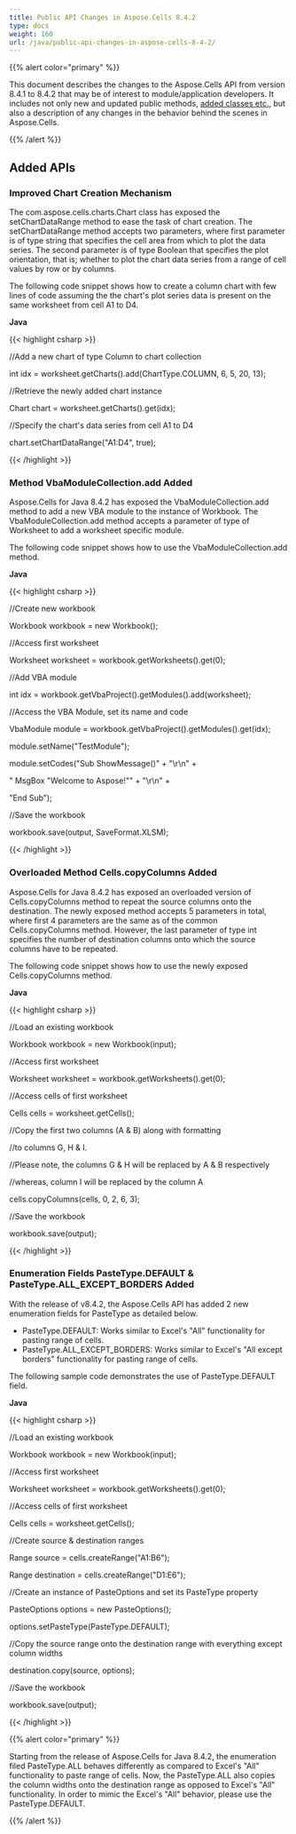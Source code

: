 ```yaml
---
title: Public API Changes in Aspose.Cells 8.4.2
type: docs
weight: 160
url: /java/public-api-changes-in-aspose-cells-8-4-2/
---
```


{{% alert color="primary" %}} 

This document describes the changes to the Aspose.Cells API from version 8.4.1 to 8.4.2 that may be of interest to module/application developers. It includes not only new and updated public methods, [added classes etc.](/cells/java/public-api-changes-in-aspose-cells-8-4-2/), but also a description of any changes in the behavior behind the scenes in Aspose.Cells.

{{% /alert %}} 
## **Added APIs**
### **Improved Chart Creation Mechanism**
The com.aspose.cells.charts.Chart class has exposed the setChartDataRange method to ease the task of chart creation. The setChartDataRange method accepts two parameters, where first parameter is of type string that specifies the cell area from which to plot the data series. The second parameter is of type Boolean that specifies the plot orientation, that is; whether to plot the chart data series from a range of cell values by row or by columns.

The following code snippet shows how to create a column chart with few lines of code assuming the the chart's plot series data is present on the same worksheet from cell A1 to D4.

**Java**

{{< highlight csharp >}}

 //Add a new chart of type Column to chart collection

int idx = worksheet.getCharts().add(ChartType.COLUMN, 6, 5, 20, 13);

//Retrieve the newly added chart instance

Chart chart = worksheet.getCharts().get(idx);

//Specify the chart's data series from cell A1 to D4

chart.setChartDataRange("A1:D4", true);

{{< /highlight >}}

### **Method VbaModuleCollection.add Added**
Aspose.Cells for Java 8.4.2 has exposed the VbaModuleCollection.add method to add a new VBA module to the instance of Workbook. The VbaModuleCollection.add method accepts a parameter of type of Worksheet to add a worksheet specific module.

The following code snippet shows how to use the VbaModuleCollection.add method.

**Java**

{{< highlight csharp >}}

 //Create new workbook

Workbook workbook = new Workbook();

//Access first worksheet

Worksheet worksheet = workbook.getWorksheets().get(0);

//Add VBA module

int idx = workbook.getVbaProject().getModules().add(worksheet);

//Access the VBA Module, set its name and code

VbaModule module = workbook.getVbaProject().getModules().get(idx);

module.setName("TestModule");

module.setCodes("Sub ShowMessage()" + "\r\n" +

"    MsgBox \"Welcome to Aspose!\"" + "\r\n" +

"End Sub");

//Save the workbook

workbook.save(output, SaveFormat.XLSM);

{{< /highlight >}}

### **Overloaded Method Cells.copyColumns Added**
Aspose.Cells for Java 8.4.2 has exposed an overloaded version of Cells.copyColumns method to repeat the source columns onto the destination. The newly exposed method accepts 5 parameters in total, where first 4 parameters are the same as of the common Cells.copyColumns method. However, the last parameter of type int specifies the number of destination columns onto which the source columns have to be repeated.

The following code snippet shows how to use the newly exposed Cells.copyColumns method.

**Java**

{{< highlight csharp >}}

 //Load an existing workbook

Workbook workbook = new Workbook(input);

//Access first worksheet

Worksheet worksheet = workbook.getWorksheets().get(0);

//Access cells of first worksheet

Cells cells = worksheet.getCells();

//Copy the first two columns (A & B) along with formatting

//to columns G, H & I.

//Please note, the columns G & H will be replaced by A & B respectively

//whereas, column I will be replaced by the column A

cells.copyColumns(cells, 0, 2, 6, 3);

//Save the workbook

workbook.save(output);

{{< /highlight >}}

### **Enumeration Fields PasteType.DEFAULT & PasteType.ALL_EXCEPT_BORDERS Added**
With the release of v8.4.2, the Aspose.Cells API has added 2 new enumeration fields for PasteType as detailed below.

- PasteType.DEFAULT: Works similar to Excel's "All" functionality for pasting range of cells.
- PasteType.ALL_EXCEPT_BORDERS: Works similar to Excel's "All except borders" functionality for pasting range of cells.

The following sample code demonstrates the use of PasteType.DEFAULT field.

**Java**

{{< highlight csharp >}}

 //Load an existing workbook

Workbook workbook = new Workbook(input);

//Access first worksheet

Worksheet worksheet = workbook.getWorksheets().get(0);

//Access cells of first worksheet

Cells cells = worksheet.getCells();

//Create source & destination ranges

Range source = cells.createRange("A1:B6");

Range destination = cells.createRange("D1:E6");

//Create an instance of PasteOptions and set its PasteType property

PasteOptions options = new PasteOptions();

options.setPasteType(PasteType.DEFAULT);

//Copy the source range onto the destination range with everything except column widths

destination.copy(source, options);

//Save the workbook

workbook.save(output);

{{< /highlight >}}

{{% alert color="primary" %}} 

Starting from the release of Aspose.Cells for Java 8.4.2, the enumeration filed PasteType.ALL behaves differently as compared to Excel's "All" functionality to paste range of cells. Now, the PasteType.ALL also copies the column widths onto the destination range as opposed to Excel's "All" functionality. In order to mimic the Excel's "All" behavior, please use the PasteType.DEFAULT.

{{% /alert %}}
